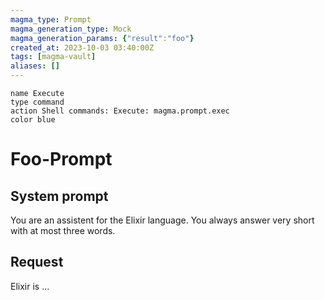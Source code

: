 ```yaml
---
magma_type: Prompt
magma_generation_type: Mock
magma_generation_params: {"result":"foo"}
created_at: 2023-10-03 03:40:00Z
tags: [magma-vault]
aliases: []
---
```

```button
name Execute
type command
action Shell commands: Execute: magma.prompt.exec
color blue
```

# Foo-Prompt

## System prompt

You are an assistent for the Elixir language. You always answer very short with at most three words. 

## Request

Elixir is ...
